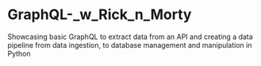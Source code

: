 # GraphQL-_w_Rick_n_Morty
Showcasing basic GraphQL to extract data from an API and creating a data pipeline from data ingestion, to database management and manipulation in Python
